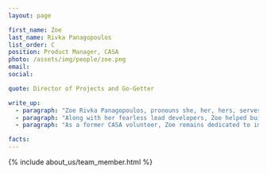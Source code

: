 ```yaml
---
layout: page

first_name: Zoe
last_name: Rivka Panagopoulos
list_order: C
position: Product Manager, CASA
photo: /assets/img/people/zoe.png
email:
social:

quote: Director of Projects and Go-Getter

write_up:
  - paragraph: "Zoe Rivka Panagopoulos, pronouns she, her, hers, serves as the Lead Product Manager on the Court Appointed Special Advocate (CASA) project. Zoe works closely with stakeholders to assess needs and ideate short and long term solutions. She collaborates with open source contributors on business process visioning and ensures that the platform is positioned for successful multitenancy use, in the future. She also develops and manages project boards, epic and story writing, backlog refinement, quality assurance, release planning, and developing customer facing instructional content."
  - paragraph: "Along with her fearless lead developers, Zoe helped build CASA Volunteer Tracking from the ground up in six months and released the first version in September 2020. The CASA Volunteer Tracking enables volunteers across the country to log their time spent with youth in the foster care system, and serves as a management tool for staff supervisors overseeing volunteer activity. The application is currently being piloted by CASA: Prince George’s County, in Maryland. Zoe has extensive experience in civic tech, and currently works as a digital consultant in the nonprofit space. She has served large petition platforms such as Change.org, and small, innovative startups such as Brigade, now a part of Countable."
  - paragraph: "As a former CASA volunteer, Zoe remains dedicated to improving the lives of youth in the foster care system across America. One day, she hopes to serve as a foster or adoptive parent herself. In the meantime, she keeps herself busy as a foster parent to senior dogs."

facts:
---
```


{% include about_us/team_member.html %}

